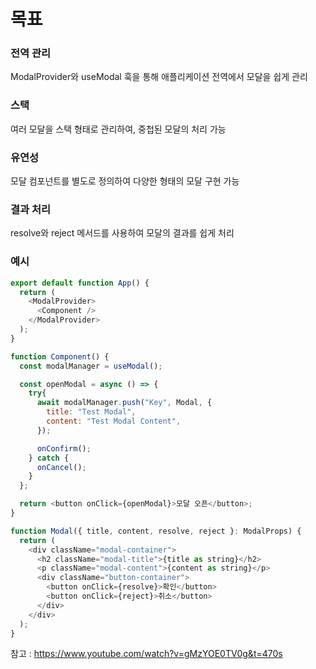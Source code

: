 # 목표

### 전역 관리
ModalProvider와 useModal 훅을 통해 애플리케이션 전역에서 모달을 쉽게 관리

### 스택
여러 모달을 스택 형태로 관리하여, 중첩된 모달의 처리 가능

### 유연성
모달 컴포넌트를 별도로 정의하여 다양한 형태의 모달 구현 가능

### 결과 처리
resolve와 reject 메서드를 사용하여 모달의 결과를 쉽게 처리



### 예시
```javascript
export default function App() {
  return (
    <ModalProvider>
      <Component />
    </ModalProvider>
  );
}

function Component() {
  const modalManager = useModal();

  const openModal = async () => {
    try{
      await modalManager.push("Key", Modal, {
        title: "Test Modal",
        content: "Test Modal Content",
      });

      onConfirm();
    } catch {
      onCancel();
    }
  };

  return <button onClick={openModal}>모달 오픈</button>;
}

function Modal({ title, content, resolve, reject }: ModalProps) {
  return (
    <div className="modal-container">
      <h2 className="modal-title">{title as string}</h2>
      <p className="modal-content">{content as string}</p>
      <div className="button-container">
        <button onClick={resolve}>확인</button>
        <button onClick={reject}>취소</button>
      </div>
    </div>
  );
}
```

참고 : https://www.youtube.com/watch?v=gMzYOE0TV0g&t=470s
